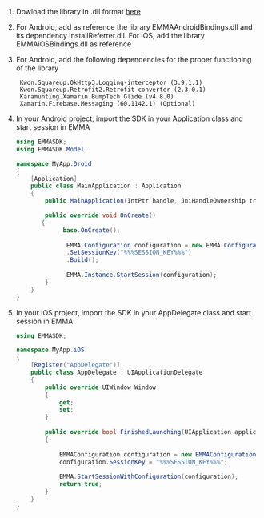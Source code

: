 1. Dowload the library in .dll format [here](https://github.com/eMMaDevelopment/eMMa-Xamarin-SDK)

2. For Android, add as reference the library EMMAAndroidBindings.dll and its dependency InstallReferrer.dll. For iOS, add the library EMMAiOSBindings.dll as reference

3. For Android, add the following dependencies for the proper functioning of the library

		Kwon.Squareup.OkHttp3.Logging-interceptor (3.9.1.1) 
		Kwon.Squareup.Retrofit2.Retrofit-converter (2.3.0.1)
		Karamunting.Xamarin.BumpTech.Glide (v4.8.0)
		Xamarin.Firebase.Messaging (60.1142.1) (Optional)
	
4. In your Android project, import the SDK in your Application class and start session in EMMA

	```c#
	using EMMASDK;
	using EMMASDK.Model;
	
	namespace MyApp.Droid
	{
		[Application]
	    public class MainApplication : Application
	    {
	        public MainApplication(IntPtr handle, JniHandleOwnership transer) :base(handle, transer) { }
	
	        public override void OnCreate()
           {
			     base.OnCreate();
				    
				  EMMA.Configuration configuration = new EMMA.Configuration.Builder(this)
				  .SetSessionKey("%%%SESSION_KEY%%%")
				  .Build();
				
				  EMMA.Instance.StartSession(configuration);
	        }
	    }
	}
	```	
5. In your iOS project, import the SDK in your AppDelegate class and start session in EMMA

	```c#
	using EMMASDK;
	
	namespace MyApp.iOS
	{
	    [Register("AppDelegate")]
	    public class AppDelegate : UIApplicationDelegate
	    {
	        public override UIWindow Window
	        {
	            get;
	            set;
	        }
	 
	        public override bool FinishedLaunching(UIApplication application, NSDictionary launchOptions)
	        {
	    
	            EMMAConfiguration configuration = new EMMAConfiguration();
	            configuration.SessionKey = "%%%SESSION_KEY%%%";
		
	            EMMA.StartSessionWithConfiguration(configuration);			     
	            return true;
	        }
	    }
	}
	```	